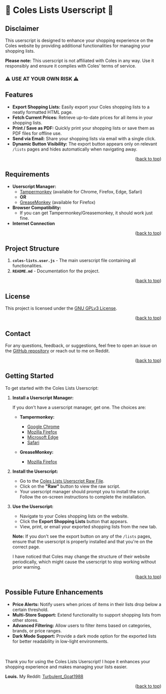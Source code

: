 <a id="readme-top"></a>

# 🛒 Coles Lists Userscript 🛒

## Disclaimer
This userscript is designed to enhance your shopping experience on the Coles website by providing additional functionalities for managing your shopping lists.

**Please note:** This userscript is not affiliated with Coles in any way. Use it responsibly and ensure it complies with Coles' terms of service.

<h3>⚠️ USE AT YOUR OWN RISK ⚠️</h3>

## Features

- **Export Shopping Lists:** Easily export your Coles shopping lists to a neatly formatted HTML page.
- **Fetch Current Prices:** Retrieve up-to-date prices for all items in your shopping lists.
- **Print / Save as PDF:** Quickly print your shopping lists or save them as PDF files for offline use.
- **Send via Email:** Share your shopping lists via email with a single click.
- **Dynamic Button Visibility:** The export button appears only on relevant `/lists` pages and hides automatically when navigating away.

<p align="right">(<a href="#readme-top">back to top</a>)</p>

## Requirements

- **Userscript Manager:** 
  - [Tampermonkey](https://www.tampermonkey.net/) (available for Chrome, Firefox, Edge, Safari)
  - **OR**
  - [GreaseMonkey](https://www.greasespot.net/) (available for Firefox)
- **Browser Compatibility:** 
  - If you can get Tampermonkey/Greasemonkey, it should work just fine.
- **Internet Connection**

<p align="right">(<a href="#readme-top">back to top</a>)</p>

## Project Structure

1. **`coles-lists.user.js`** - The main userscript file containing all functionalities.
2. **`README.md`** - Documentation for the project.

<p align="right">(<a href="#readme-top">back to top</a>)</p>

## License

This project is licensed under the [GNU GPLv3 License](https://www.gnu.org/licenses/gpl-3.0.en.html).

<p align="right">(<a href="#readme-top">back to top</a>)</p>

## Contact

For any questions, feedback, or suggestions, feel free to open an issue on the [GitHub repository](https://github.com/TurbulentGoat/colesLists) or reach out to me on Reddit.

<p align="right">(<a href="#readme-top">back to top</a>)</p>

## Getting Started

To get started with the Coles Lists Userscript:

1. **Install a Userscript Manager:**
   
   If you don't have a userscript manager, get one. The choices are:

   - **Tampermonkey:**
     - [Google Chrome](https://chrome.google.com/webstore/detail/tampermonkey/dhdgffkkebhmkfjojejmpbldmpobfkfo)
     - [Mozilla Firefox](https://addons.mozilla.org/firefox/addon/tampermonkey/)
     - [Microsoft Edge](https://microsoftedge.microsoft.com/addons/detail/tampermonkey/dhdgffkkebhmkfjojejmpbldmpobfkfo)
     - [Safari](https://www.tampermonkey.net/download.php?browser=safari)
   
   - **GreaseMonkey:**
     - [Mozilla Firefox](https://addons.mozilla.org/firefox/addon/greasemonkey/)

2. **Install the Userscript:**

   - Go to the [Coles Lists Userscript Raw File](https://github.com/TurbulentGoat/colesLists/coles-lists.user.js).
   - Click on the **"Raw"** button to view the raw script.
   - Your userscript manager should prompt you to install the script. Follow the on-screen instructions to complete the installation.

3. **Use the Userscript:**

   - Navigate to your Coles shopping lists on the website.
   - Click the **Export Shopping Lists** button that appears.
   - View, print, or email your exported shopping lists from the new tab.

   **Note:** If you don't see the export button on any of the `/lists` pages, ensure that the userscript is properly installed and that you're on the correct page.

   I have noticed that Coles may change the structure of their website periodically, which might cause the userscript to stop working without prior warning.

<p align="right">(<a href="#readme-top">back to top</a>)</p>

## Possible Future Enhancements

- **Price Alerts:** Notify users when prices of items in their lists drop below a certain threshold.
- **Multi-Store Support:** Extend functionality to support shopping lists from other stores.
- **Advanced Filtering:** Allow users to filter items based on categories, brands, or price ranges.
- **Dark Mode Support:** Provide a dark mode option for the exported lists for better readability in low-light environments.

<br>
<br>
Thank you for using the Coles Lists Userscript! I hope it enhances your shopping experience and makes managing your lists easier.

**Louis.** My Reddit: [Turbulent_Goat1988](https://www.reddit.com/user/Turbulent_Goat1988)

<p align="right">(<a href="#readme-top">back to top</a>)</p>
